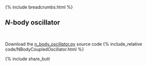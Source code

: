 {% include breadcrumbs.html %}

## $N$-body oscillator
<div class="header_line"><br/></div>

Download the [n_body_oscillator.py](code/n_body_oscillator.py) source code
{% include_relative code/NBodyCoupledOscillator.html %}

<p style="clear: both;"></p>

{% include share_butt